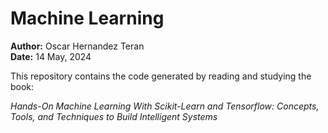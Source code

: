 # Machine Learning

**Author:** Oscar Hernandez Teran                                                
**Date:** 14 May, 2024

This repository contains the code generated by reading and studying the book:

_Hands-On Machine Learning With Scikit-Learn and Tensorflow: Concepts, Tools, and Techniques to Build Intelligent Systems_